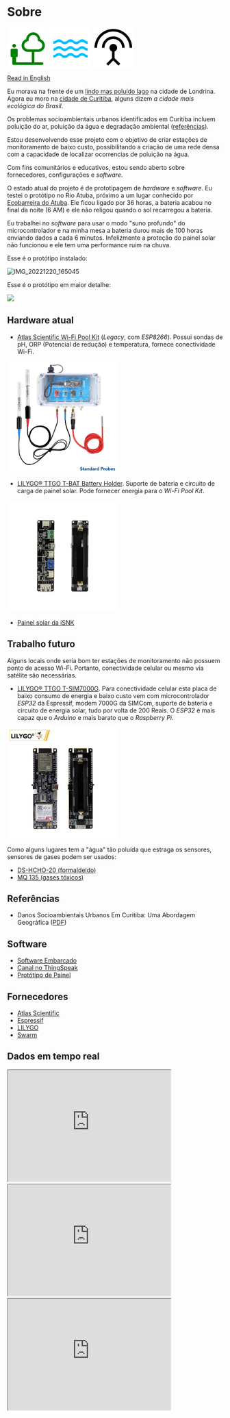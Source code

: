 # Sobre

<img src="https://raw.githubusercontent.com/dirceu-jr/ambient-water-quality/master/readme_files/nature_people_FILL0_wght400_GRAD0_opsz48.svg" align="middle"> <img src="https://raw.githubusercontent.com/dirceu-jr/ambient-water-quality/master/readme_files/water_FILL0_wght400_GRAD0_opsz48.svg" align="middle"> <img src="https://raw.githubusercontent.com/dirceu-jr/ambient-water-quality/master/readme_files/antenna_FILL0_wght400_GRAD0_opsz48.svg" align="middle">

[Read in English](https://dirceu-jr.github.io/ambient-water-quality/)

Eu morava na frente de um [lindo mas poluído lago](https://pt.wikipedia.org/wiki/Ficheiro:Lago_Igap%C3%B3_Londrina.jpg) na cidade de Londrina. Agora eu moro na [cidade de Curitiba](https://pt.wikipedia.org/wiki/Curitiba), alguns dizem _a cidade mais ecológica do Brasil_.

Os problemas socioambientais urbanos identificados em Curitiba incluem poluição do ar, poluição da água e degradação ambiental ([referências](#referências)).

Estou desenvolvendo esse projeto com o objetivo de criar estações de monitoramento de baixo custo, possibilitando a criação de uma rede densa com a capacidade de localizar ocorrencias de poluição na água.

Com fins comunitários e educativos, estou sendo aberto sobre fornecedores, configurações e _software_.

O estado atual do projeto é de prototipagem de _hardware_ e _software_. Eu testei o protótipo no Rio Atuba, próximo a um lugar conhecido por [Ecobarreira do Atuba](https://www.instagram.com/ecobarreira_diegosaldanha/). Ele ficou ligado por 36 horas, a bateria acabou no final da noite (6 AM) e ele não religou quando o sol recarregou a bateria. 

Eu trabalhei no _software_ para usar o modo "suno profundo" do microcontrolador e na minha mesa a bateria durou mais de 100 horas enviando dados a cada 6 minutos. Infelizmente a proteção do painel solar não funcionou e ele tem uma performance ruim na chuva.

Esse é o protótipo instalado:

![IMG_20221220_165045](https://user-images.githubusercontent.com/20571/212798906-fd5728bf-b791-455d-8456-79cf07689e0c.jpg)

Esse é o protótipo em maior detalhe:

<img src="https://user-images.githubusercontent.com/20571/212799501-3fa20d3c-de6e-48f0-9699-e0ce9b30915b.jpg" width="340">

## Hardware atual

- [Atlas Scientific Wi-Fi Pool Kit](https://atlas-scientific.com/kits/wi-fi-pool-kit/) (_Legacy_, com _ESP8266_). Possui sondas de pH, ORP (Potencial de redução) e temperatura, fornece conectividade Wi-Fi.

<a target="_blank" href="https://atlas-scientific.com/kits/wi-fi-pool-kit/"><img alt="Atlas Scientific Wi-Fi Pool Kit" width="260" src="https://raw.githubusercontent.com/dirceu-jr/ambient-water-quality/master/readme_files/wi-fi-pk01.jpeg"></a>

- [LILYGO® TTGO T-BAT Battery Holder](https://pt.aliexpress.com/item/4001156737871.html). Suporte de bateria e circuito de carga de painel solar. Pode fornecer energia para o _Wi-Fi Pool Kit_.

<a target="_blank" href="https://pt.aliexpress.com/item/4001156737871.html"><img alt="LILYGO® TTGO T-BAT Suporte de Bateria" width="260" src="https://raw.githubusercontent.com/dirceu-jr/ambient-water-quality/master/readme_files/lilygo-ttgo-t-bat.webp"></a>

- [Painel solar da iSNK](https://pt.aliexpress.com/store/3877081)

## Trabalho futuro

Alguns locais onde seria bom ter estações de monitoramento não possuem ponto de acesso Wi-Fi. Portanto, conectividade celular ou mesmo via satélite são necessárias.

- [LILYGO® TTGO T-SIM7000G](https://pt.aliexpress.com/item/4000542688096.html). Para conectividade celular esta placa de baixo consumo de energia e baixo custo vem com microcontrolador _ESP32_ da Espressif, modem 7000G da SIMCom, suporte de bateria e circuito de energia solar, tudo por volta de 200 Reais. O _ESP32_ é mais capaz que o _Arduino_ e mais barato que o _Raspberry Pi_.

<a target="_blank" href="https://pt.aliexpress.com/item/4000542688096.html"><img alt="LILYGO® TTGO T-SIM7000G" width="260" src="https://raw.githubusercontent.com/dirceu-jr/ambient-water-quality/master/readme_files/lilygo-t-sim7000g.webp"></a>

Como alguns lugares tem a "água" tão poluída que estraga os sensores, sensores de gases podem ser usados:

- [DS-HCHO-20 (formaldeído)](https://aliexpress.com/item/10000027551761.html)
- [MQ 135 (gases tóxicos)](https://aliexpress.com/w/wholesale-MQ-135.html)

## Referências

- Danos Socioambientais Urbanos Em Curitiba: Uma Abordagem Geográfica ([PDF](https://github.com/dirceu-jr/ambient-water-quality/blob/master/references/danos-socioambientais-urbanos-em-curitiba-uma-abordagem-geografica.pdf))

## Software

- [Software Embarcado](https://github.com/dirceu-jr/ambient-water-quality/blob/master/firmware/legacy_pool_kit.ino)
- [Canal no ThingSpeak](https://thingspeak.com/channels/1956479/)
- [Protótipo de Painel](https://dirceu-jr.github.io/ambient-water-quality/dashboard/)

## Fornecedores

- [Atlas Scientific](https://atlas-scientific.com/)
- [Espressif](https://www.espressif.com/)
- [LILYGO](https://pt.aliexpress.com/store/2090076)
- [Swarm](https://swarm.space/)

## Dados em tempo real

<iframe width="380" height="260" src="https://thingspeak.com/channels/1956479/charts/1?bgcolor=%23ffffff&color=%23d62020&dynamic=true&results=60&title=pH&type=line&width=380"></iframe>

<iframe width="380" height="260" src="https://thingspeak.com/channels/1956479/charts/2?bgcolor=%23ffffff&color=%23d62020&dynamic=true&results=60&title=ORP&type=line&width=380"></iframe>

<iframe width="380" height="260" src="https://thingspeak.com/channels/1956479/charts/3?bgcolor=%23ffffff&color=%23d62020&dynamic=true&results=60&title=Temp&type=line&width=380"></iframe>
